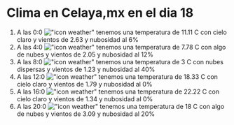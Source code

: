 # Clima en Celaya,mx en el dia 18

1. A las 0:0 !["icon weather"](http://openweathermap.org/img/w/01n.png) tenemos una temperatura de 11.11 C con cielo claro y  vientos de 2.63 y nubosidad al 6%
1. A las 4:0 !["icon weather"](http://openweathermap.org/img/w/02n.png) tenemos una temperatura de 7.78 C con algo de nubes y  vientos de 2.05 y nubosidad al 12%
1. A las 8:0 !["icon weather"](http://openweathermap.org/img/w/03d.png) tenemos una temperatura de 3 C con nubes dispersas y  vientos de 1.23 y nubosidad al 40%
1. A las 12:0 !["icon weather"](http://openweathermap.org/img/w/01d.png) tenemos una temperatura de 18.33 C con cielo claro y  vientos de 1.79 y nubosidad al 0%
1. A las 16:0 !["icon weather"](http://openweathermap.org/img/w/01d.png) tenemos una temperatura de 22.22 C con cielo claro y  vientos de 1.34 y nubosidad al 0%
1. A las 20:0 !["icon weather"](http://openweathermap.org/img/w/02n.png) tenemos una temperatura de 18 C con algo de nubes y  vientos de 3.09 y nubosidad al 20%
